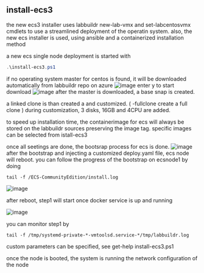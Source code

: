 ## install-ecs3
the new ecs3 installer uses labbuildr new-lab-vmx and set-labcentosvmx cmdlets to use a streamlined deployment of the operatin system.
also, the new ecs installer is used, using ansible and a containerized installation method

a new ecs single node deployment is started with
```Powershell
.\install-ecs3.ps1 
```

if no operating system master for centos is found, it will be downloaded automatically from labbuildr repo on azure
![image](https://cloud.githubusercontent.com/assets/8255007/26436602/f7aa38a2-4117-11e7-917d-efd6bb8eb420.png)
enter y to start download 
![image](https://cloud.githubusercontent.com/assets/8255007/26436636/2ad2eaf8-4118-11e7-9168-ec36d30fdcd3.png)
after the master is downloaded, a base snap is created.  

a linked clone is than created a and customized. ( -fullclone create a full clone )
during customization, 3 disks, 16GB and 4CPU are added.

to speed up installation time, the containerimage for ecs will always be stored on the labbuildr sources preserving the image tag. specific images can be selected from istall-ecs3


once all seetings are done, the bootsrap process for ecs is done.
![image](https://cloud.githubusercontent.com/assets/8255007/26436902/251a4fe6-411a-11e7-9354-d9376a09606a.png)
after the bootstrap and injecting a customized deploy.yaml file, ecs node will reboot.
you can follow the progress of the bootstrap on ecsnode1 by doing 
```
tail -f /ECS-CommunityEdition/install.log
```

![image](https://cloud.githubusercontent.com/assets/8255007/26437099/5d89315c-411b-11e7-8627-83539cb3d065.png)

after reboot, step1 will start once docker service is up and running

![image](https://cloud.githubusercontent.com/assets/8255007/26437184/d22ceaa8-411b-11e7-9591-d7cce6c61f4c.png)

you can monitor step1 by 
```
tail -f /tmp/systemd-private-*-vmtoolsd.service-*/tmp/labbuildr.log
```





custom parameters can be specified, see get-help install-ecs3.ps1


once the node is booted, the system is running the network configuration of the node
